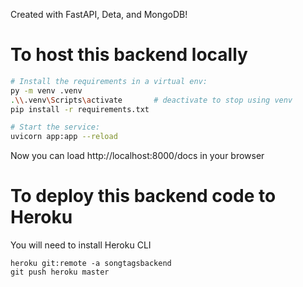 Created with FastAPI, Deta, and MongoDB!
# To host this backend locally
```bash
# Install the requirements in a virtual env:
py -m venv .venv
.\\.venv\Scripts\activate       # deactivate to stop using venv
pip install -r requirements.txt

# Start the service:
uvicorn app:app --reload
```
Now you can load http://localhost:8000/docs in your browser

# To deploy this backend code to Heroku
You will need to install Heroku CLI
```
heroku git:remote -a songtagsbackend  
git push heroku master
```

